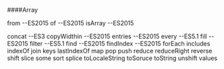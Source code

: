 
####Array

from --ES2015
of --ES2015
isArray --ES2015

concat --ES3
copyWidthin --ES2015
entries --ES2015
every --ES5.1
fill --ES2015
filter --ES5.1
find --ES2015
findIndex --ES2015
forEach
includes
indexOf
join
keys
lastIndexOf
map
pop
push
reduce
reduceRight
reverse
shift
slice
some
sort
splice
toLocaleString
toSoruce
toString
unshift
values

